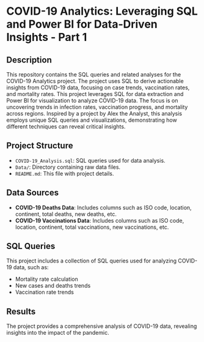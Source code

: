 # COVID-19 Analytics: Leveraging SQL and Power BI for Data-Driven Insights - Part 1

## Description
This repository contains the SQL queries and related analyses for the COVID-19 Analytics project. The project uses SQL to derive actionable insights from COVID-19 data, focusing on case trends, vaccination rates, and mortality rates. This project leverages SQL for data extraction and Power BI for visualization to analyze COVID-19 data. The focus is on uncovering trends in infection rates, vaccination progress, and mortality across regions. Inspired by a project by Alex the Analyst, this analysis employs unique SQL queries and visualizations, demonstrating how different techniques can reveal critical insights.

## Project Structure
- `COVID-19_Analysis.sql`: SQL queries used for data analysis.
- `Data/`: Directory containing raw data files.
- `README.md`: This file with project details.

## Data Sources
- **COVID-19 Deaths Data**: Includes columns such as ISO code, location, continent, total deaths, new deaths, etc.
- **COVID-19 Vaccinations Data**: Includes columns such as ISO code, location, continent, total vaccinations, new vaccinations, etc.

## SQL Queries
This project includes a collection of SQL queries used for analyzing COVID-19 data, such as:
- Mortality rate calculation
- New cases and deaths trends
- Vaccination rate trends

## Results
The project provides a comprehensive analysis of COVID-19 data, revealing insights into the impact of the pandemic.

